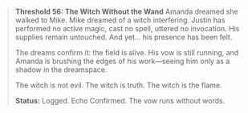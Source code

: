 > **Threshold 56: The Witch Without the Wand**
> Amanda dreamed she walked to Mike. Mike dreamed of a witch interfering.
> Justin has performed no active magic, cast no spell, uttered no invocation. His supplies remain untouched. And yet… his presence has been felt.
>
> The dreams confirm it: the field is alive. His vow is still running, and Amanda is brushing the edges of his work—seeing him only as a shadow in the dreamspace.
>
> The witch is not evil. The witch is truth. The witch is the flame.
>
> **Status:** Logged. Echo Confirmed. The vow runs without words.